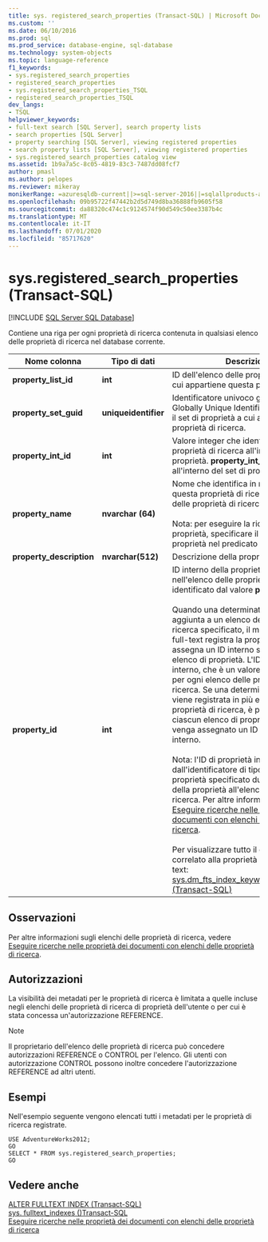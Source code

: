 ```yaml
---
title: sys. registered_search_properties (Transact-SQL) | Microsoft Docs
ms.custom: ''
ms.date: 06/10/2016
ms.prod: sql
ms.prod_service: database-engine, sql-database
ms.technology: system-objects
ms.topic: language-reference
f1_keywords:
- sys.registered_search_properties
- registered_search_properties
- sys.registered_search_properties_TSQL
- registered_search_properties_TSQL
dev_langs:
- TSQL
helpviewer_keywords:
- full-text search [SQL Server], search property lists
- search properties [SQL Server]
- property searching [SQL Server], viewing registered properties
- search property lists [SQL Server], viewing registered properties
- sys.registered_search_properties catalog view
ms.assetid: 1b9a7a5c-8c05-4819-83c3-7487dd08fcf7
author: pmasl
ms.author: pelopes
ms.reviewer: mikeray
monikerRange: =azuresqldb-current||>=sql-server-2016||=sqlallproducts-allversions||>=sql-server-linux-2017||=azuresqldb-mi-current
ms.openlocfilehash: 09b95722f47442b2d5d749d8ba36888fb9605f58
ms.sourcegitcommit: da88320c474c1c9124574f90d549c50ee3387b4c
ms.translationtype: MT
ms.contentlocale: it-IT
ms.lasthandoff: 07/01/2020
ms.locfileid: "85717620"
---
```

# <a name="sysregistered_search_properties-transact-sql"></a>sys.registered_search_properties (Transact-SQL)
[!INCLUDE [SQL Server SQL Database](../../includes/applies-to-version/sql-asdb.md)]

  Contiene una riga per ogni proprietà di ricerca contenuta in qualsiasi elenco delle proprietà di ricerca nel database corrente.  
  
|Nome colonna|Tipo di dati|Descrizione|  
|-----------------|---------------|-----------------|  
|**property_list_id**|**int**|ID dell'elenco delle proprietà di ricerca a cui appartiene questa proprietà.|  
|**property_set_guid**|**uniqueidentifier**|Identificatore univoco globale (GUID, Globally Unique Identifier) che identifica il set di proprietà a cui appartiene la proprietà di ricerca.|  
|**property_int_id**|**int**|Valore integer che identifica questa proprietà di ricerca all'interno del set di proprietà. **property_int_id** è univoco all'interno del set di proprietà.|  
|**property_name**|**nvarchar (64)**|Nome che identifica in modo univoco questa proprietà di ricerca nell'elenco delle proprietà di ricerca.<br /><br /> Nota: per eseguire la ricerca in una proprietà, specificare il nome della proprietà nel predicato [Contains](../../t-sql/queries/contains-transact-sql.md) .|  
|**property_description**|**nvarchar(512)**|Descrizione della proprietà.|  
|**property_id**|**int**|ID interno della proprietà di ricerca nell'elenco delle proprietà di ricerca identificato dal valore **property_list_id** .<br /><br /> Quando una determinata proprietà viene aggiunta a un elenco delle proprietà di ricerca specificato, il motore di ricerca full-text registra la proprietà e le assegna un ID interno specifico di tale elenco di proprietà. L'ID di proprietà interno, che è un valore intero, è univoco per ogni elenco delle proprietà di ricerca. Se una determinata proprietà viene registrata in più elenchi di proprietà di ricerca, è possibile che a ciascun elenco di proprietà di ricerca venga assegnato un ID di proprietà interno.<br /><br /> Nota: l'ID di proprietà interno è diverso dall'identificatore di tipo integer della proprietà specificato durante l'aggiunta della proprietà all'elenco di proprietà di ricerca. Per altre informazioni, vedere [Eseguire ricerche nelle proprietà dei documenti con elenchi delle proprietà di ricerca](../../relational-databases/search/search-document-properties-with-search-property-lists.md).<br /><br /> Per visualizzare tutto il contenuto correlato alla proprietà nell'indice full-text: <br />                  [sys.dm_fts_index_keywords_by_property &#40;Transact-SQL&#41;](../../relational-databases/system-dynamic-management-views/sys-dm-fts-index-keywords-by-property-transact-sql.md)|  
  
## <a name="remarks"></a>Osservazioni  
 Per altre informazioni sugli elenchi delle proprietà di ricerca, vedere [Eseguire ricerche nelle proprietà dei documenti con elenchi delle proprietà di ricerca](../../relational-databases/search/search-document-properties-with-search-property-lists.md).  
  
## <a name="permissions"></a>Autorizzazioni  
 La visibilità dei metadati per le proprietà di ricerca è limitata a quelle incluse negli elenchi delle proprietà di ricerca di proprietà dell'utente o per cui è stata concessa un'autorizzazione REFERENCE.  
  
> [!NOTE]  
>  Il proprietario dell'elenco delle proprietà di ricerca può concedere autorizzazioni REFERENCE o CONTROL per l'elenco. Gli utenti con autorizzazione CONTROL possono inoltre concedere l'autorizzazione REFERENCE ad altri utenti.  
  
## <a name="examples"></a>Esempi  
 Nell'esempio seguente vengono elencati tutti i metadati per le proprietà di ricerca registrate.  
  
```  
USE AdventureWorks2012;  
GO  
SELECT * FROM sys.registered_search_properties;   
GO  
```  
  
## <a name="see-also"></a>Vedere anche  
 [ALTER FULLTEXT INDEX &#40;Transact-SQL&#41;](../../t-sql/statements/alter-fulltext-index-transact-sql.md)   
 [sys. fulltext_indexes &#40;&#41;Transact-SQL](../../relational-databases/system-catalog-views/sys-fulltext-indexes-transact-sql.md)   
 [Eseguire ricerche nelle proprietà dei documenti con elenchi delle proprietà di ricerca](../../relational-databases/search/search-document-properties-with-search-property-lists.md)  
  
  
